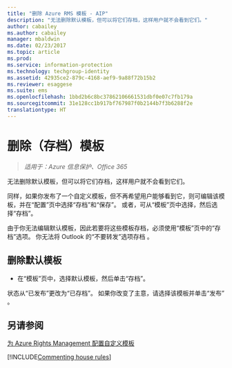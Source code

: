 ```yaml
---
title: "删除 Azure RMS 模板 - AIP"
description: "无法删除默认模板，但可以将它们存档，这样用户就不会看到它们。"
author: cabailey
ms.author: cabailey
manager: mbaldwin
ms.date: 02/23/2017
ms.topic: article
ms.prod: 
ms.service: information-protection
ms.technology: techgroup-identity
ms.assetid: 42935ce2-879c-4168-aef9-9a88f72b15b2
ms.reviewer: esaggese
ms.suite: ems
ms.openlocfilehash: 1bbd2b6c8bc37862106661531dbf0e07c7fb179a
ms.sourcegitcommit: 31e128cc1b917bf767987f0b2144b7f3b6288f2e
translationtype: HT
---
```

# <a name="remove-archive-templates"></a>删除（存档）模板

>*适用于：Azure 信息保护、Office 365*

无法删除默认模板，但可以将它们存档，这样用户就不会看到它们。

同样，如果你发布了一个自定义模板，但不再希望用户能够看到它，则可编辑该模板，并在“配置”页中选择“存档”和“保存”。 或者，可从“模板”页中选择，然后选择“存档”。

由于你无法编辑默认模板，因此若要将这些模板存档，必须使用“模板”页中的“存档”选项。 你无法将 Outlook 的“不要转发”选项存档  。

## <a name="to-remove-a-default-template"></a>删除默认模板

-   在“模板”页中，选择默认模板，然后单击“存档”。

状态从“已发布”更改为“已存档”。 如果你改变了主意，请选择该模板并单击“发布” 。



## <a name="see-also"></a>另请参阅
[为 Azure Rights Management 配置自定义模板](configure-custom-templates.md)

[!INCLUDE[Commenting house rules](../includes/houserules.md)]